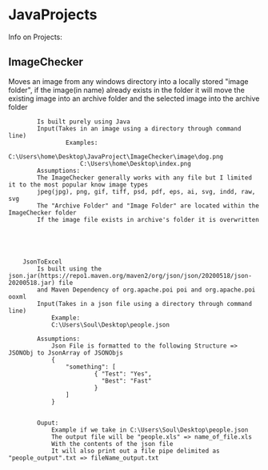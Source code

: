 # JavaProjects  

Info on Projects:
## ImageChecker
Moves an image from any windows directory into a locally stored "image folder", if the image(in name) already exists in the folder it will move the existing image into an archive folder and the selected image into the archive folder

			Is built purely using Java  
			Input(Takes in an image using a directory through command line)  
					Examples: 
						C:\Users\home\Desktop\JavaProject\ImageChecker\image\dog.png
						C:\Users\home\Desktop\index.png
			Assumptions:
			The ImageChecker generally works with any file but I limited it to the most popular know image types  
			jpeg(jpg), png, gif, tiff, psd, pdf, eps, ai, svg, indd, raw, svg  
			The "Archive Folder" and "Image Folder" are located within the ImageChecker folder  
			If the image file exists in archive's folder it is overwritten  

				
				
				
				
		JsonToExcel  
			Is built using the json.jar(https://repo1.maven.org/maven2/org/json/json/20200518/json-20200518.jar) file 
			and Maven Dependency of org.apache.poi poi and org.apache.poi ooxml
			Input(Takes in a json file using a directory through command line)
				Example: 
				C:\Users\Soul\Desktop\people.json

			Assumptions:
				Json File is formatted to the following Structure => JSONObj to JsonArray of JSONObjs
				{
					"something": [	
							{ "Test": "Yes",
							  "Best": "Fast"
							}
					]
				}


			Ouput:
				Example if we take in C:\Users\Soul\Desktop\people.json
				The output file will be "people.xls" => name_of_file.xls
				With the contents of the json file
				It will also print out a file pipe delimited as "people_output".txt => fileName_output.txt

				
